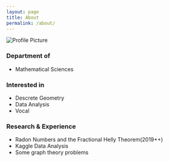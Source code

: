 ```yaml
---
layout: page
title: About
permalink: /about/
---
```


<img src="{{ site.baseurl }}/assets/profile.jpg" title="Profile Picture" class="profile">

### Department of
- Mathematical Sciences

### Interested in
- Descrete Geometry
- Data Analysis
- Vocal

### Research & Experience
- Radon Numbers and the Fractional Helly Theorem(2019++)
- Kaggle Data Analysis
- Some graph theory problems
